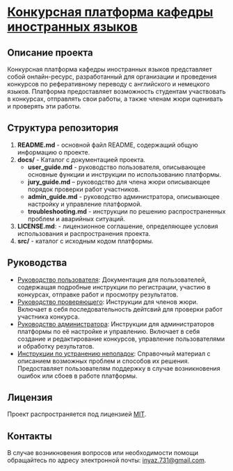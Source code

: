 # [Конкурсная платформа кафедры иностранных языков](https://forlang.pythonanywhere.com)

Описание проекта
----------------
Конкурсная платформа кафедры иностранных языков представляет собой онлайн-ресурс, разработанный для организации и проведения конкурсов по реферативному переводу с английского и немецкого языков. Платформа предоставляет возможность студентам участвовать в конкурсах, отправлять свои работы, а также членам жюри оценивать и проверять эти работы.

Структура репозитория
----------------------
1. **README.md** - основной файл README, содержащий общую информацию о проекте.
2. **docs/** - Каталог с документацией проекта.
    - **user_guide.md** - руководство пользователя, описывающее основные функции и инструкции по использованию платформы.
    - **jury_guide.md** – руководство для члена жюри описывающее порядок проверки работ участников.
    - **admin_guide.md** - руководство администратора, описывающее настройку и управление платформой.
    - **troubleshooting.md** - инструкции по решению распространенных проблем и аварийных ситуаций.
3. **LICENSE.md**: - лицензионное соглашение, определяющее условия использования и распространения проекта.
4. **src/** - каталог с исходным кодом платформы.

## Руководства

- [Руководство пользователя](docs/user_guide.md): Документация для пользователей, содержащая подробные инструкции по регистрации, участию в конкурсах, отправке работ и просмотру результатов.
- [Руководство проверяющего](docs/jury_guide.md): Инструкции для членов жюри. Включает в себя последовательность дейтсвий для проверки работ участника конкурса.
- [Руководство администратора](docs/admin_guide.md): Инструкции для администраторов платформы по её настройке и управлению. Включает в себя создание и редактирование конкурсов, управление пользователями и обработку результатов.
- [Инструкции по устранению неполадок](docs/troubleshooting.md): Справочный материал с описанием возможных проблем и способов их решения. Предоставляет пользователям поддержку в случае возникновения ошибок или сбоев в работе платформы.
  
Лицензия
--------
Проект распространяется под лицензией [MIT](LICENSE.md).

Контакты
---------
В случае возникновения вопросов или необходимости помощи обращайтесь по адресу электронной почты: [inyaz.731@gmail.com](mailto:inyaz.731@gmail.com).